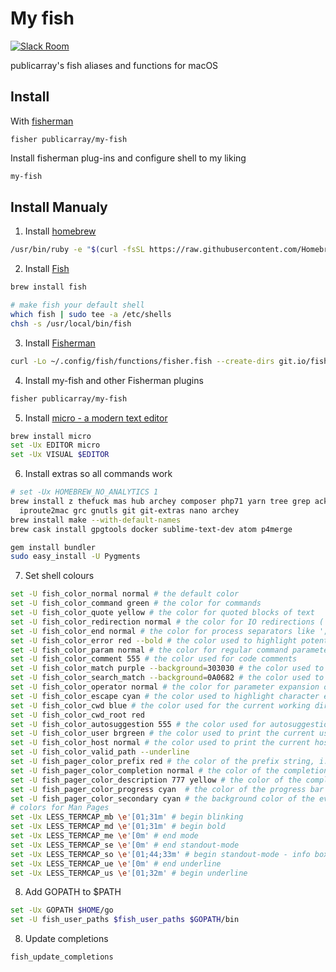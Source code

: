 # My fish 

[![Slack Room][slack-badge]][slack-link]

publicarray's fish aliases and functions for macOS

## Install

With [fisherman]

```
fisher publicarray/my-fish
```

Install fisherman plug-ins and configure shell to my liking

```sh
my-fish
```


## Install Manualy

1. Install [homebrew](https://brew.sh/)

```sh
/usr/bin/ruby -e "$(curl -fsSL https://raw.githubusercontent.com/Homebrew/install/master/install)"
```

2. Install [Fish](http://fishshell.com)

```sh
brew install fish

# make fish your default shell
which fish | sudo tee -a /etc/shells
chsh -s /usr/local/bin/fish
```

3. Install [Fisherman](https://github.com/fisherman/fisherman)

```sh
curl -Lo ~/.config/fish/functions/fisher.fish --create-dirs git.io/fisher
```

4. Install my-fish and other Fisherman plugins

```sh
fisher publicarray/my-fish
```

5. Install [micro - a modern text editor](https://github.com/zyedidia/micro)

```sh
brew install micro
set -Ux EDITOR micro
set -Ux VISUAL $EDITOR
```

6. Install extras so all commands work

```sh
# set -Ux HOMEBREW_NO_ANALYTICS 1
brew install z thefuck mas hub archey composer php71 yarn tree grep ack unar \
  iproute2mac grc gnutls git git-extras nano archey
brew install make --with-default-names
brew cask install gpgtools docker sublime-text-dev atom p4merge

gem install bundler
sudo easy_install -U Pygments
```

7. Set shell colours

```sh
set -U fish_color_normal normal # the default color
set -U fish_color_command green # the color for commands
set -U fish_color_quote yellow # the color for quoted blocks of text
set -U fish_color_redirection normal # the color for IO redirections (|><)
set -U fish_color_end normal # the color for process separators like ';' and '&'
set -U fish_color_error red --bold # the color used to highlight potential errors
set -U fish_color_param normal # the color for regular command parameters
set -U fish_color_comment 555 # the color used for code comments
set -U fish_color_match purple --background=303030 # the color used to highlight matching parenthesis
set -U fish_color_search_match --background=0A0682 # the color used to highlight history search matches
set -U fish_color_operator normal # the color for parameter expansion operators like '*' and '~'
set -U fish_color_escape cyan # the color used to highlight character escapes like '\n' and '\x70'
set -U fish_color_cwd blue # the color used for the current working directory in the default prompt
set -U fish_color_cwd_root red
set -U fish_color_autosuggestion 555 # the color used for autosuggestions
set -U fish_color_user brgreen # the color used to print the current username in some of fish default prompts
set -U fish_color_host normal # the color used to print the current host system in some of fish default prompts
set -U fish_color_valid_path --underline
set -U fish_pager_color_prefix red # the color of the prefix string, i.e. the string that is to be completed
set -U fish_pager_color_completion normal # the color of the completion itself
set -U fish_pager_color_description 777 yellow # the color of the completion description
set -U fish_pager_color_progress cyan  # the color of the progress bar at the bottom left corner
set -U fish_pager_color_secondary cyan # the background color of the every second completion
# colors for Man Pages
set -Ux LESS_TERMCAP_mb \e'[01;31m' # begin blinking
set -Ux LESS_TERMCAP_md \e'[01;31m' # begin bold
set -Ux LESS_TERMCAP_me \e'[0m' # end mode
set -Ux LESS_TERMCAP_se \e'[0m' # end standout-mode
set -Ux LESS_TERMCAP_so \e'[01;44;33m' # begin standout-mode - info box
set -Ux LESS_TERMCAP_ue \e'[0m' # end underline
set -Ux LESS_TERMCAP_us \e'[01;32m' # begin underline
```

8. Add GOPATH to $PATH

```sh
set -Ux GOPATH $HOME/go
set -U fish_user_paths $fish_user_paths $GOPATH/bin
```

8. Update completions

```sh
fish_update_completions
```

[slack-link]: https://fisherman-wharf.herokuapp.com
[slack-badge]: https://fisherman-wharf.herokuapp.com/badge.svg
[fisherman]: https://github.com/fisherman/fisherman
